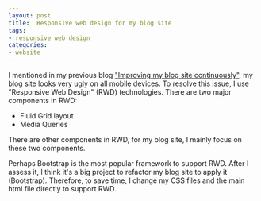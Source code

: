 ```yaml
---
layout: post
title:  Responsive web design for my blog site
tags: 
- responsive web design
categories:
- website
---
```



I mentioned in my previous blog ["Improving my blog site continuously"](http://kunxuj.github.io/improving-my-blog-site-continuously/), my blog site looks very ugly on all mobile devices. To resolve this issue, I use "Responsive Web Design" (RWD) technologies. There are two major components in RWD:   

- Fluid Grid layout
- Media Queries 

There are other components in RWD, for my blog site, I mainly focus on these two components. 

Perhaps Bootstrap is the most popular framework to support RWD. After I assess it, I think it's a big project to refactor my blog site to apply it (Bootstrap). Therefore, to save time, I change my CSS files and the main html file directly to support RWD. 


  


